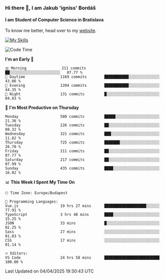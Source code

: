 ### Hi there 👋, I am Jakub 'igniss' Bordáš

#### I am Student of Computer Science in Bratislava
To know me better, head over to my [website](https://bordas.sk).

[![My Skills](https://skillicons.dev/icons?i=js,typescript,html,css,figma,svelte,vue,next,postgresql,nest,express,nodejs)](https://bordas.sk)


<!--START_SECTION:waka-->
![Code Time](http://img.shields.io/badge/Code%20Time-1%2C794%20hrs%203%20mins-blue)

**I'm an Early 🐤** 

```text
🌞 Morning                211 commits         ██░░░░░░░░░░░░░░░░░░░░░░░   07.77 % 
🌆 Daytime                1169 commits        ███████████░░░░░░░░░░░░░░   43.06 % 
🌃 Evening                1204 commits        ███████████░░░░░░░░░░░░░░   44.35 % 
🌙 Night                  131 commits         █░░░░░░░░░░░░░░░░░░░░░░░░   04.83 % 
```
📅 **I'm Most Productive on Thursday** 

```text
Monday                   580 commits         █████░░░░░░░░░░░░░░░░░░░░   21.36 % 
Tuesday                  226 commits         ██░░░░░░░░░░░░░░░░░░░░░░░   08.32 % 
Wednesday                321 commits         ███░░░░░░░░░░░░░░░░░░░░░░   11.82 % 
Thursday                 725 commits         ███████░░░░░░░░░░░░░░░░░░   26.70 % 
Friday                   211 commits         ██░░░░░░░░░░░░░░░░░░░░░░░   07.77 % 
Saturday                 217 commits         ██░░░░░░░░░░░░░░░░░░░░░░░   07.99 % 
Sunday                   435 commits         ████░░░░░░░░░░░░░░░░░░░░░   16.02 % 
```


📊 **This Week I Spent My Time On** 

```text
🕑︎ Time Zone: Europe/Budapest

💬 Programming Languages: 
Vue.js                   19 hrs 27 mins      ███████████████████░░░░░░   77.91 % 
TypeScript               3 hrs 48 mins       ████░░░░░░░░░░░░░░░░░░░░░   15.25 % 
JSON                     33 mins             █░░░░░░░░░░░░░░░░░░░░░░░░   02.25 % 
Sass                     27 mins             ░░░░░░░░░░░░░░░░░░░░░░░░░   01.83 % 
CSS                      17 mins             ░░░░░░░░░░░░░░░░░░░░░░░░░   01.14 % 

🔥 Editors: 
VS Code                  24 hrs 58 mins      █████████████████████████   100.00 % 
```


 Last Updated on 04/04/2025 19:30:43 UTC
<!--END_SECTION:waka-->
